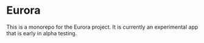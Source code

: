 # Eurora

This is a monorepo for the Eurora project. It is currently an experimental app that is early in alpha testing.
